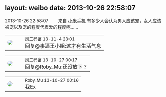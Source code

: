 layout: weibo
date: 2013-10-26 22:58:07
---
<meta name="referrer" content="no-referrer" />

2013-10-26 22:58:07  &nbsp;&nbsp;&nbsp;&nbsp;&nbsp;&nbsp; 来自 <a href="http://app.weibo.com/t/feed/22zMnn" rel="nofollow">小米手机</a>
有多少人会认为男人应该宠，女人应该被宠以及宠的程度代表爱的程度呢…… ​​​

<table style="width: 100%;">
  <tr>
    <td style="width: 40px;"><img style="border-radius:50%" src="https://tva3.sinaimg.cn/crop.0.0.639.639.50/6d2a6003jw8f3idy69w2gj20hs0hrt9g.jpg?KID=imgbed,tva&Expires=1624465787&ssig=hO92Gfc34s"></td>
    <td colspan="2"><small>风二码畜 13-11-4 23:01</small><br/>回复@事逼王小姐:这才有生活气息</td>
  </tr>
</table>

<table style="width: 100%;">
  <tr>
    <td style="width: 40px;"><img style="border-radius:50%" src="https://tva3.sinaimg.cn/crop.0.0.639.639.50/6d2a6003jw8f3idy69w2gj20hs0hrt9g.jpg?KID=imgbed,tva&Expires=1624465787&ssig=hO92Gfc34s"></td>
    <td colspan="2"><small>风二码畜 13-10-27 00:17</small><br/>回复@Roby_Mu:还没放下？</td>
  </tr>
</table>

<table style="width: 100%;">
  <tr>
    <td style="width: 40px;"><img style="border-radius:50%" src="https://tva2.sinaimg.cn/crop.0.0.180.180.50/81fd9f09jw1e8qgp5bmzyj2050050aa8.jpg?KID=imgbed,tva&Expires=1624465787&ssig=57gWEKCT33"></td>
    <td colspan="2"><small>Roby_Mu 13-10-27 00:16</small><br/>我Ex</td>
  </tr>
</table>
